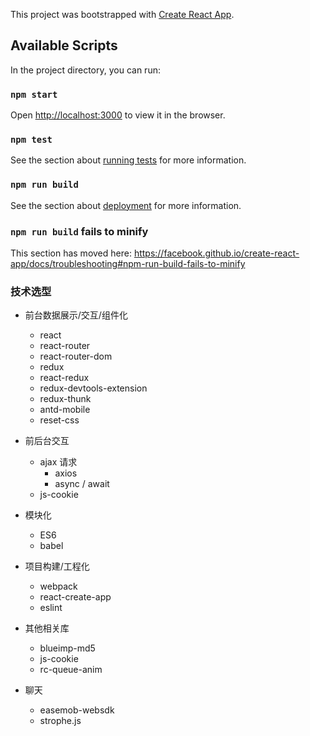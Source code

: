 This project was bootstrapped with [Create React App](https://github.com/facebook/create-react-app).

## Available Scripts

In the project directory, you can run:

### `npm start`

Open [http://localhost:3000](http://localhost:3000) to view it in the browser.

### `npm test`

See the section about [running tests](https://facebook.github.io/create-react-app/docs/running-tests) for more information.

### `npm run build`

See the section about [deployment](https://facebook.github.io/create-react-app/docs/deployment) for more information.


### `npm run build` fails to minify

This section has moved here: https://facebook.github.io/create-react-app/docs/troubleshooting#npm-run-build-fails-to-minify

### 技术选型
* 前台数据展示/交互/组件化
    * react
    * react-router
    * react-router-dom
    * redux
    * react-redux
    * redux-devtools-extension
    * redux-thunk
    * antd-mobile
    * reset-css

* 前后台交互
    * ajax 请求
        * axios
        * async / await
   * js-cookie
* 模块化
    * ES6
    * babel
* 项目构建/工程化
    * webpack
    * react-create-app
    * eslint
* 其他相关库
    * blueimp-md5
    * js-cookie
    * rc-queue-anim
* 聊天
	* easemob-websdk
	* strophe.js
